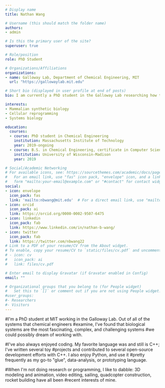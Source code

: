 ```yaml
---
# Display name
title: Nathan Wang

# Username (this should match the folder name)
authors:
- admin

# Is this the primary user of the site?
superuser: true

# Role/position
role: PhD Student

# Organizations/Affiliations
organizations:
- name: Galloway Lab, Department of Chemical Engineering, MIT
  url: "https://gallowaylab.mit.edu"

# Short bio (displayed in user profile at end of posts)
bio: I am currently a PhD student in the Galloway Lab researching how to engineer gene regulation in the context of cellular reprogramming and how systems-level drivers can help increase reprogramming efficiency.

interests:
- Mammalian synthetic biology
- Cellular reprogramming
- Systems biology

education:
  courses:
  - course: PhD student in Chemical Engineering
    institution: Massachusetts Institute of Technology
    year: 2019-ongoing
  - course: B.S. in Chemical Engineering, certificate in Computer Science
    institution: University of Wisconsin-Madison
    year: 2019

# Social/Academic Networking
# For available icons, see: https://sourcethemes.com/academic/docs/page-builder/#icons
#   For an email link, use "fas" icon pack, "envelope" icon, and a link in the
#   form "mailto:your-email@example.com" or "#contact" for contact widget.
social:
- icon: envelope
  icon_pack: fas
  link: 'mailto:nbwang@mit.edu'  # For a direct email link, use "mailto:test@example.org".
- icon: orcid
  icon_pack: ai
  link: https://orcid.org/0000-0002-9507-6475
- icon: linkedin
  icon_pack: fab
  link: https://www.linkedin.com/in/nathan-b-wang/
- icon: twitter
  icon_pack: fab
  link: https://twitter.com/nbwang22
# Link to a PDF of your resume/CV from the About widget.
# To enable, copy your resume/CV to `static/files/cv.pdf` and uncomment the lines below.
# - icon: cv
#   icon_pack: ai
#   link: files/cv.pdf

# Enter email to display Gravatar (if Gravatar enabled in Config)
email: ""

# Organizational groups that you belong to (for People widget)
#   Set this to `[]` or comment out if you are not using People widget.
#user_groups:
#- Researchers
#- Visitors
---
```


#I'm a PhD student at MIT working in the Galloway Lab. Out of all of the systems that chemical engineers
#examine, I've found that biological systems are the most fascinating, complex, and challenging systems
#we could possibly dream of working with.

#I've also always enjoyed coding. My favorite language was and still is C++; I've written several toy
#projects and contributed to several open-source development efforts with C++. I also enjoy Python, and use it
#pretty frequently as my go-to "glue", data-analysis, or prototyping language.

#When I'm not doing research or programming, I like to dabble: 3D modeling and animation, video editing, sailing, quadcopter construction, rocket building have all been #recent interests of mine.
